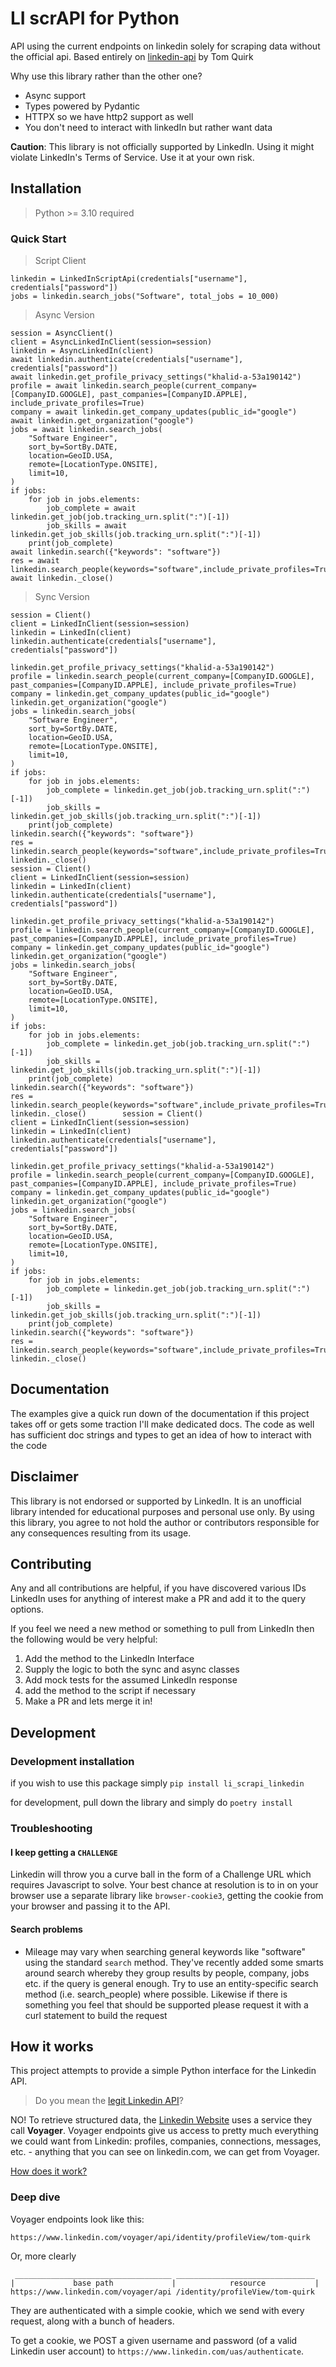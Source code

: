 # LI scrAPI for Python

API using the current endpoints on linkedin solely for scraping data without the official api.
Based entirely on [linkedin-api](https://github.com/tomquirk/linkedin-api) by Tom Quirk

Why use this library rather than the other one?

- Async support
- Types powered by Pydantic
- HTTPX so we have http2 support as well
- You don't need to interact with linkedIn but rather want data

**Caution**: This library is not officially supported by LinkedIn. Using it might violate LinkedIn's Terms of Service. Use it at your own risk.

## Installation

> Python >= 3.10 required

### Quick Start

> Script Client

```
linkedin = LinkedInScriptApi(credentials["username"], credentials["password"])
jobs = linkedin.search_jobs("Software", total_jobs = 10_000)
```

> Async Version

```
session = AsyncClient()
client = AsyncLinkedInClient(session=session)
linkedin = AsyncLinkedIn(client)
await linkedin.authenticate(credentials["username"], credentials["password"])
await linkedin.get_profile_privacy_settings("khalid-a-53a190142")
profile = await linkedin.search_people(current_company=[CompanyID.GOOGLE], past_companies=[CompanyID.APPLE], include_private_profiles=True)
company = await linkedin.get_company_updates(public_id="google")
await linkedin.get_organization("google")
jobs = await linkedin.search_jobs(
    "Software Engineer",
    sort_by=SortBy.DATE,
    location=GeoID.USA,
    remote=[LocationType.ONSITE],
    limit=10,
)
if jobs:
    for job in jobs.elements:
        job_complete = await linkedin.get_job(job.tracking_urn.split(":")[-1])
        job_skills = await linkedin.get_job_skills(job.tracking_urn.split(":")[-1])
    print(job_complete)
await linkedin.search({"keywords": "software"})
res = await linkedin.search_people(keywords="software",include_private_profiles=True)
await linkedin._close()
```

> Sync Version

```
session = Client()
client = LinkedInClient(session=session)
linkedin = LinkedIn(client)
linkedin.authenticate(credentials["username"], credentials["password"])

linkedin.get_profile_privacy_settings("khalid-a-53a190142")
profile = linkedin.search_people(current_company=[CompanyID.GOOGLE], past_companies=[CompanyID.APPLE], include_private_profiles=True)
company = linkedin.get_company_updates(public_id="google")
linkedin.get_organization("google")
jobs = linkedin.search_jobs(
    "Software Engineer",
    sort_by=SortBy.DATE,
    location=GeoID.USA,
    remote=[LocationType.ONSITE],
    limit=10,
)
if jobs:
    for job in jobs.elements:
        job_complete = linkedin.get_job(job.tracking_urn.split(":")[-1])
        job_skills = linkedin.get_job_skills(job.tracking_urn.split(":")[-1])
    print(job_complete)
linkedin.search({"keywords": "software"})
res = linkedin.search_people(keywords="software",include_private_profiles=True)
linkedin._close()
session = Client()
client = LinkedInClient(session=session)
linkedin = LinkedIn(client)
linkedin.authenticate(credentials["username"], credentials["password"])

linkedin.get_profile_privacy_settings("khalid-a-53a190142")
profile = linkedin.search_people(current_company=[CompanyID.GOOGLE], past_companies=[CompanyID.APPLE], include_private_profiles=True)
company = linkedin.get_company_updates(public_id="google")
linkedin.get_organization("google")
jobs = linkedin.search_jobs(
    "Software Engineer",
    sort_by=SortBy.DATE,
    location=GeoID.USA,
    remote=[LocationType.ONSITE],
    limit=10,
)
if jobs:
    for job in jobs.elements:
        job_complete = linkedin.get_job(job.tracking_urn.split(":")[-1])
        job_skills = linkedin.get_job_skills(job.tracking_urn.split(":")[-1])
    print(job_complete)
linkedin.search({"keywords": "software"})
res = linkedin.search_people(keywords="software",include_private_profiles=True)
linkedin._close()        session = Client()
client = LinkedInClient(session=session)
linkedin = LinkedIn(client)
linkedin.authenticate(credentials["username"], credentials["password"])

linkedin.get_profile_privacy_settings("khalid-a-53a190142")
profile = linkedin.search_people(current_company=[CompanyID.GOOGLE], past_companies=[CompanyID.APPLE], include_private_profiles=True)
company = linkedin.get_company_updates(public_id="google")
linkedin.get_organization("google")
jobs = linkedin.search_jobs(
    "Software Engineer",
    sort_by=SortBy.DATE,
    location=GeoID.USA,
    remote=[LocationType.ONSITE],
    limit=10,
)
if jobs:
    for job in jobs.elements:
        job_complete = linkedin.get_job(job.tracking_urn.split(":")[-1])
        job_skills = linkedin.get_job_skills(job.tracking_urn.split(":")[-1])
    print(job_complete)
linkedin.search({"keywords": "software"})
res = linkedin.search_people(keywords="software",include_private_profiles=True)
linkedin._close()
```

## Documentation

The examples give a quick run down of the documentation if this project takes off or gets some traction I'll make dedicated docs.
The code as well has sufficient doc strings and types to get an idea of how to interact with the code

## Disclaimer

This library is not endorsed or supported by LinkedIn. It is an unofficial library intended for educational purposes and personal use only. By using this library, you agree to not hold the author or contributors responsible for any consequences resulting from its usage.

## Contributing

Any and all contributions are helpful, if you have discovered various IDs LinkedIn uses for anything of interest make a PR and add it to the query options.

If you feel we need a new method or something to pull from LinkedIn then the following would be very helpful:

1. Add the method to the LinkedIn Interface
2. Supply the logic to both the sync and async classes
3. Add mock tests for the assumed LinkedIn response
4. add the method to the script if necessary
5. Make a PR and lets merge it in!

## Development

### Development installation

if you wish to use this package simply `pip install li_scrapi_linkedin`

for development, pull down the library and simply do `poetry install`

### Troubleshooting

#### I keep getting a `CHALLENGE`

Linkedin will throw you a curve ball in the form of a Challenge URL which requires Javascript to solve. Your best chance at resolution is to in on your browser use a separate library like `browser-cookie3`, getting the cookie from your browser and passing it to the API.

#### Search problems

- Mileage may vary when searching general keywords like "software" using the standard `search` method. They've recently added some smarts around search whereby they group results by people, company, jobs etc. if the query is general enough. Try to use an entity-specific search method (i.e. search_people) where possible. Likewise if there is something you feel that should be supported please request it with a curl statement to build the request

## How it works

This project attempts to provide a simple Python interface for the Linkedin API.

> Do you mean the [legit Linkedin API](https://developer.linkedin.com/)?

NO! To retrieve structured data, the [Linkedin Website](https://linkedin.com) uses a service they call **Voyager**. Voyager endpoints give us access to pretty much everything we could want from Linkedin: profiles, companies, connections, messages, etc. - anything that you can see on linkedin.com, we can get from Voyager.

[How does it work?](#deep-dive)

### Deep dive

Voyager endpoints look like this:

```text
https://www.linkedin.com/voyager/api/identity/profileView/tom-quirk
```

Or, more clearly

```text
 ___________________________________ _______________________________
|             base path             |            resource           |
https://www.linkedin.com/voyager/api /identity/profileView/tom-quirk
```

They are authenticated with a simple cookie, which we send with every request, along with a bunch of headers.

To get a cookie, we POST a given username and password (of a valid Linkedin user account) to `https://www.linkedin.com/uas/authenticate`.
